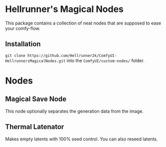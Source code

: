 # Hellrunner's Magical Nodes
This package contains a collection of neat nodes that are supposed to ease your comfy-flow.

## Installation
`git clone https://github.com/Hellrunner2k/ComfyUI-HellrunnersMagicalNodes.git` into the `ComfyUI/custom-nodes/` folder.

# Nodes
## Magical Save Node
This node optionally separates the generation data from the image.

## Thermal Latenator
Makes empty latents with 100% seed control. You can also reseed latents.
